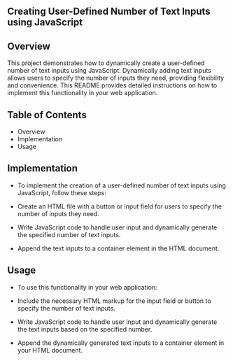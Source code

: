 ## Creating User-Defined Number of Text Inputs using JavaScript
## Overview
This project demonstrates how to dynamically create a user-defined number of text inputs using JavaScript. Dynamically adding text inputs allows users to specify the number of inputs they need, providing flexibility and convenience. This README provides detailed instructions on how to implement this functionality in your web application.

## Table of Contents
- Overview
- Implementation
- Usage

## Implementation
- To implement the creation of a user-defined number of text inputs using JavaScript, follow these steps:

- Create an HTML file with a button or input field for users to specify the number of inputs they need.
- Write JavaScript code to handle user input and dynamically generate the specified number of text inputs.
- Append the text inputs to a container element in the HTML document.
## Usage
- To use this functionality in your web application:

- Include the necessary HTML markup for the input field or button to specify the number of text inputs.
- Write JavaScript code to handle user input and dynamically generate the text inputs based on the specified number.
- Append the dynamically generated text inputs to a container element in your HTML document.
